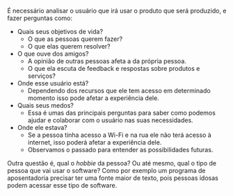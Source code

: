É necessário analisar o usuário que irá usar o produto que será produzido, e fazer perguntas como:
* Quais seus objetivos de vida?
    * O que as pessoas querem fazer?
    * O que elas querem resolver?
* O que ouve dos amigos?
    * A opinião de outras pessoas afeta a da própria pessoa.
    * O que ela escuta de feedback e respostas sobre produtos e serviços?
* Onde esse usuário está?
    * Dependendo dos recursos que ele tem acesso em determinado momento isso pode afetar a experiência dele.
* Quais seus medos?
    * Essa é umas das principais perguntas para saber como podemos ajudar e colaborar com o usuário nas suas necessidades.
* Onde ele estava?
    * Se a pessoa tinha acesso a Wi-Fi e na rua ele não terá acesso à internet, isso poderá afetar a experiência dele.
    * Observamos o passado para entender as possibilidades futuras.

Outra questão é, qual o *hobbie* da pessoa? Ou até mesmo, qual o tipo de pessoa que vai usar o software? Como por exemplo um programa de aposentadoria precisar ter uma fonte maior de texto, pois pessoas idosas podem acessar esse tipo de software.